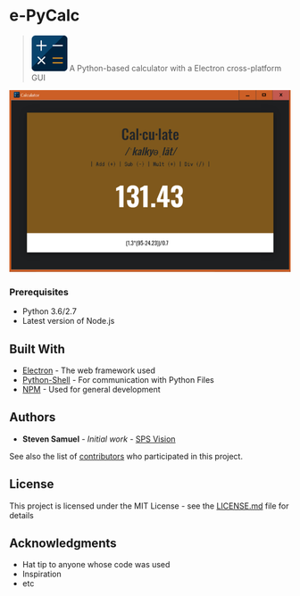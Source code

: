 # e-PyCalc
> ![](calculator.png) A Python-based calculator with a Electron cross-platform GUI

![](screen.png)

### Prerequisites

* Python 3.6/2.7
* Latest version of Node.js

## Built With

* [Electron](https://electronjs.org/docs) - The web framework used
* [Python-Shell](https://www.npmjs.com/package/python-shell) - For communication with Python Files
* [NPM](https://www.npmjs.com/) - Used for general development

## Authors

* **Steven Samuel** - *Initial work* - [SPS Vision](https://spsvision.com/?gi=72a7d149e9f1)

See also the list of [contributors](https://github.com/your/project/contributors) who participated in this project.

## License

This project is licensed under the MIT License - see the [LICENSE.md](LICENSE.md) file for details

## Acknowledgments

* Hat tip to anyone whose code was used
* Inspiration
* etc
